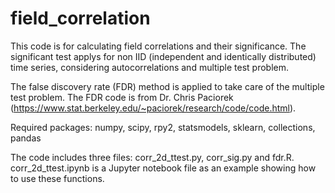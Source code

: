 # field_correlation
This code is for calculating field correlations and their significance. The significant test applys for non IID (independent and identically distributed) time series, considering autocorrelations and multiple test problem.

The false discovery rate (FDR) method is applied to take care of the multiple test problem. The FDR code is from Dr. Chris Paciorek (https://www.stat.berkeley.edu/~paciorek/research/code/code.html).

Required packages: numpy, scipy, rpy2, statsmodels, sklearn, collections, pandas

The code includes three files: corr_2d_ttest.py, corr_sig.py and fdr.R.
corr_2d_ttest.ipynb is a Jupyter notebook file as an example showing how to use these functions.
